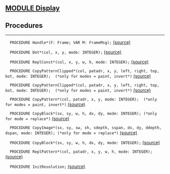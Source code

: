 
## [MODULE Display](https://github.com/io-core/Oberon/blob/main/Display.Mod)

## Procedures
---

`  PROCEDURE Handle*(F: Frame; VAR M: FrameMsg);` [(source)](https://github.com/io-core/Oberon/blob/main/Display.Mod#L27)


`  PROCEDURE Dot*(col, x, y, mode: INTEGER);` [(source)](https://github.com/io-core/Oberon/blob/main/Display.Mod#L34)


`  PROCEDURE ReplConst*(col, x, y, w, h, mode: INTEGER);` [(source)](https://github.com/io-core/Oberon/blob/main/Display.Mod#L50)


`  PROCEDURE CopyPatternClipped*(col, patadr, x, y, left, right, top, bot, mode: INTEGER);  (*only for modes = paint, invert*)` [(source)](https://github.com/io-core/Oberon/blob/main/Display.Mod#L92)


`  PROCEDURE CopyPatternClipped*(col, patadr, x, y, left, right, top, bot, mode: INTEGER);  (*only for modes = paint, invert*)` [(source)](https://github.com/io-core/Oberon/blob/main/Display.Mod#L121)


`  PROCEDURE CopyPattern*(col, patadr, x, y, mode: INTEGER);  (*only for modes = paint, invert*)` [(source)](https://github.com/io-core/Oberon/blob/main/Display.Mod#L168)


`  PROCEDURE CopyBlock*(sx, sy, w, h, dx, dy, mode: INTEGER); (*only for mode = replace*)` [(source)](https://github.com/io-core/Oberon/blob/main/Display.Mod#L173)


`  PROCEDURE CopyImage*(sx, sy, sw, sh, sdepth, sspan, dx, dy, ddepth, dspan, mode: INTEGER); (*only for mode = replace*)` [(source)](https://github.com/io-core/Oberon/blob/main/Display.Mod#L230)


`  PROCEDURE CopyBlock*(sx, sy, w, h, dx, dy, mode: INTEGER);` [(source)](https://github.com/io-core/Oberon/blob/main/Display.Mod#L286)


`  PROCEDURE ReplPattern*(col, patadr, x, y, w, h, mode: INTEGER);` [(source)](https://github.com/io-core/Oberon/blob/main/Display.Mod#L291)


`  PROCEDURE InitResolution;` [(source)](https://github.com/io-core/Oberon/blob/main/Display.Mod#L319)

